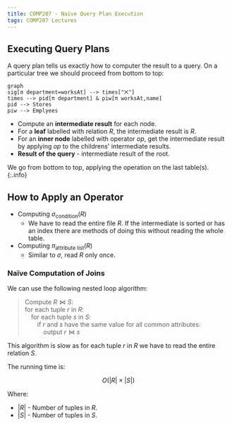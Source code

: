 ```yaml
---
title: COMP207 - Naïve Query Plan Execution
tags: COMP207 Lectures
---
```

## Executing Query Plans
A query plan tells us exactly how to computer the result to a query. On a particular tree we should proceed from bottom to top:

```mermaid
graph
sig[σ department=worksAt] --> times["⨉"]
times --> pid[π department] & piw[π worksAt,name]
pid --> Stores
piw --> Emplyees
```

* Compute an **intermediate result** for each node.
* For a **leaf** labelled with relation $R$, the intermediate result is $R$.
* For an **inner node** labelled with operator $op$, get the intermediate result by applying $op$ to the childrens' intermediate results. 
* **Result of the query** - intermediate result of the root.

We go from bottom to top, applying the operation on the last table(s).
{:.info}

## How to Apply an Operator

* Computing $\sigma_\text{condition}(R)$
	* We have to read the entire file $R$. If the intermediate is sorted or has an index there are methods of doing this without reading the whole table.
* Computing $\pi_\text{attribute list}(R)$
	* Similar to $\sigma$, read $R$ only once.

### Naïve Computation of Joins
We can use the following nested loop algorithm:

> Compute $R\bowtie S$:  
> for each tuple $r$ in $R$:  
> &emsp;for each tuple $s$ in $S$:  
> &emsp;&emsp;if $r$ and $s$ have the same value for all common attributes:  
> &emsp;&emsp;&emsp;output $r\bowtie s$

This algorithm is slow as for each tuple $r$ in $R$ we have to read the entire relation $S$.

The running time is:

$$
O(\lvert R\rvert\times\lvert S\rvert)
$$

Where:

* $\lvert R\rvert$ - Number of tuples in $R$.
* $\lvert S\rvert$ - Number of tuples in $S$.